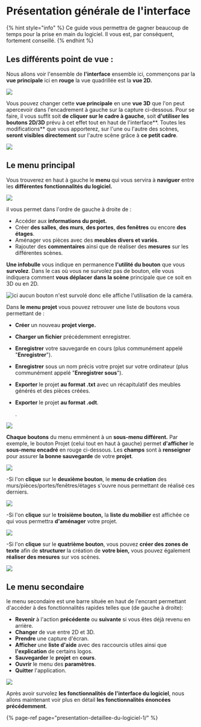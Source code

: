 # Présentation générale de l'interface

{% hint style="info" %}
Ce guide vous permettra de gagner beaucoup de temps pour la prise en main du logiciel. Il vous est, par conséquent, fortement conseillé.
{% endhint %}

## Les différents point de vue :

Nous allons voir l'ensemble de **l'interface** ensemble ici, commençons par la **vue principale** ici en **rouge** la vue quadrillée est la **vue 2D.**   

![](.gitbook/assets/presentationlogicielviewprincipal.jpg)

Vous pouvez changer cette **vue principale** en une **vue 3D** que l'on peut apercevoir dans l'encadrement à gauche sur la capture ci-dessous. Pour se faire, il vous suffit soit **de cliquer sur le cadre à gauche**, soit **d'utiliser les boutons 2D/3D** prévu à cet effet tout en haut de l'interface**. Toutes les modifications** que vous apporterez, sur l'une ou l'autre des scènes, **seront visibles directement** sur l'autre scène grâce à **ce petit cadre**. 

![](.gitbook/assets/presentationlogicielviewsecondaire.jpg)



## **Le menu principal**

Vous trouverez en haut à gauche le **menu** qui vous servira à **naviguer** entre les **différentes fonctionnalités du logiciel.** 

![](.gitbook/assets/presentationlogicielmenustrip.jpg)

il vous permet dans l'ordre de gauche à droite de :  

* Accéder aux **informations du projet.**
* Créer **des salles**, **des murs**, **des portes**, **des fenêtres** ou encore **des étages**.
* Aménager vos pièces avec des **meubles divers et variés**.
* Rajouter des **commentaires** ainsi que de réaliser des **mesures** sur les différentes scènes.  

**Une infobulle** vous indique en permanence **l'utilité du bouton** que vous **survolez**. Dans le cas où vous ne survolez pas de bouton, elle vous indiquera comment **vous déplacer** **dans la scène** principale que ce soit en 3D ou en 2D.

![ici aucun bouton n&apos;est survol&#xE9; donc elle affiche l&apos;utilisation de la cam&#xE9;ra.](.gitbook/assets/presentationlogicielviewbarreastuce.jpg)

Dans **le menu projet** vous pouvez retrouver une liste de boutons vous permettant de : 

* **Créer** un nouveau **projet vierge.**
* **Charger un fichier** précédemment enregistrer.
* **Enregistrer** votre sauvegarde en cours \(plus communément appelé "**Enregistrer**"\).
* **Enregistrer** sous un nom précis votre projet sur votre ordinateur \(plus communément appelé "**Enregistrer sous**"\).
* **Exporter** le projet **au format .txt** avec un récapitulatif des meubles générés et des pièces créées.
* **Exporter** le projet **au format .odt**.

  .

![](.gitbook/assets/presentationongletsousmenu.jpg)

**Chaque boutons** du menu emmènent à un **sous-menu différent.** Par exemple, le bouton Projet \(celui tout en haut à gauche\) permet **d'afficher** le **sous-menu encadré** en rouge ci-dessous. Les **champs** sont à **renseigner** pour assurer **la bonne sauvegarde** de votre **projet**.

![](.gitbook/assets/presentationinspector.jpg)

-Si l'on **clique** sur le **deuxième bouton**, le **menu de création** des murs/pièces/portes/fenêtres/étages s'ouvre nous permettant de réalisé ces derniers.

![](.gitbook/assets/image%20%2828%29.png)

-Si l'on **clique** sur le **troisième bouton,** la **liste du mobilier** est affichée ce qui vous permettra **d'aménager** votre projet.

![](.gitbook/assets/image%20%2813%29.png)

-Si l'on **clique** sur le **quatrième bouton**, vous pouvez **créer des zones de texte** afin de **structurer** la création de **votre bien,** vous pouvez également **réaliser des mesures** sur vos scènes.

![](.gitbook/assets/quatrieme.jpg)

## Le menu secondaire

le menu secondaire est une barre située en haut de l'encrant permettant d'accéder à des fonctionnalités rapides telles que \(de gauche à droite\):

* **Revenir** à l'action **précédente** ou **suivante** si vous êtes déjà revenu en arrière.
* **Changer** de vue entre 2D et 3D.
* **Prendre** une capture d'écran.
* **Afficher** une **liste d'aide** avec des raccourcis utiles ainsi que **l'explication** de certains logos.
* **Sauvegarder** le **projet** en **cours**.
* **Ouvrir** le menu des **paramètres**.
* **Quitter** l'application.

![](.gitbook/assets/presentationmenustrip.jpg)

Après avoir survolez **les fonctionnalités de l'interface du logiciel**, nous allons maintenant voir plus en détail **les fonctionnalités énoncées précédemment**.

{% page-ref page="presentation-detaillee-du-logiciel-1/" %}













